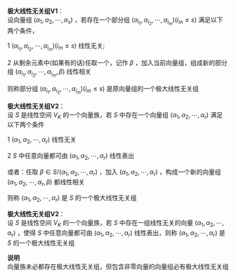 **极大线性无关组V1**：    
设向量组 $(\alpha_1,\alpha_2,\cdots,\alpha_s)$ ，若存在一个部分组 $(\alpha_{i_1},\alpha_{i_2},\cdots,\alpha_{i_m})(i_m\leq s)$ 满足以下两个条件，    
    
1  $(\alpha_{i_1},\alpha_{i_2},\cdots,\alpha_{i_m})(i_m\leq s)$ 线性无关;    
    
2 从剩余元素中(如果有的话)任取一个，记作 $\beta$ ，加入当前向量组，组成新的部分组 $(\alpha_{i_1},\alpha_{i_2},\cdots,\alpha_{i_m},\beta)$ 线性相关    
    
则称部分组 $(\alpha_{i_1},\alpha_{i_2},\cdots,\alpha_{i_m})(i_m\leq s)$ 是原向量组的一个极大线性无关组    
    
**极大线性无关组V2**：    
设 $S$ 是线性空间 $V_K$ 的一个向量族，若 $S$ 中存在一个向量组 $(\alpha_1,\alpha_2,\cdots,\alpha_r)$ 满足以下两个条件    
    
1  $(\alpha_1,\alpha_2,\cdots,\alpha_r)$ 线性无关    
    
2  $S$ 中任意向量都可由 $(\alpha_1,\alpha_2,\cdots,\alpha_r)$ 线性表出    
    
或者：任取 $\beta\in S/(\alpha_1,\alpha_2,\cdots,\alpha_r)$ ，加入 $(\alpha_1,\alpha_2,\cdots,\alpha_r)$ ，构成一个新的向量组 $(\alpha_1,\alpha_2,\cdots,\alpha_r,\beta)$ 都线性相关    
    
则称 $(\alpha_1,\alpha_2,\cdots,\alpha_r)$ 是 $S$ 的一个极大线性无关组    
    
**极大线性无关组V2**：    
设 $S$ 是线性空间 $V_K$ 的一个向量族，若 $S$ 中存在一组线性无关的向量 $(\alpha_1,\alpha_2,\cdots,\alpha_r)$ ，使得 $S$ 中任意向量都可由 $(\alpha_1,\alpha_2,\cdots,\alpha_r)$ 线性表出，则称 $(\alpha_1,\alpha_2,\cdots,\alpha_r)$ 是 $S$ 的一个极大线性无关组    
    
**说明**    
向量族未必都存在极大线性无关组，但包含非零向量的向量组必有极大线性无关组    
